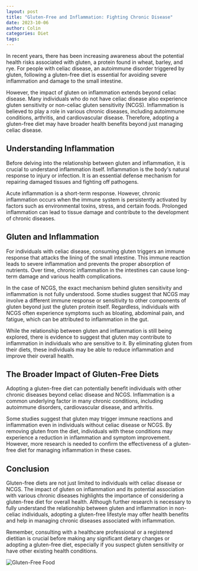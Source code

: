 ```yaml
---
layout: post
title: "Gluten-Free and Inflammation: Fighting Chronic Disease"
date: 2023-10-06
author: Colin
categories: Diet
tags: 
---
```


In recent years, there has been increasing awareness about the potential health risks associated with gluten, a protein found in wheat, barley, and rye. For people with celiac disease, an autoimmune disorder triggered by gluten, following a gluten-free diet is essential for avoiding severe inflammation and damage to the small intestine.

However, the impact of gluten on inflammation extends beyond celiac disease. Many individuals who do not have celiac disease also experience gluten sensitivity or non-celiac gluten sensitivity (NCGS). Inflammation is believed to play a role in various chronic diseases, including autoimmune conditions, arthritis, and cardiovascular disease. Therefore, adopting a gluten-free diet may have broader health benefits beyond just managing celiac disease.

## Understanding Inflammation

Before delving into the relationship between gluten and inflammation, it is crucial to understand inflammation itself. Inflammation is the body's natural response to injury or infection. It is an essential defense mechanism for repairing damaged tissues and fighting off pathogens.

Acute inflammation is a short-term response. However, chronic inflammation occurs when the immune system is persistently activated by factors such as environmental toxins, stress, and certain foods. Prolonged inflammation can lead to tissue damage and contribute to the development of chronic diseases.

## Gluten and Inflammation

For individuals with celiac disease, consuming gluten triggers an immune response that attacks the lining of the small intestine. This immune reaction leads to severe inflammation and prevents the proper absorption of nutrients. Over time, chronic inflammation in the intestines can cause long-term damage and various health complications.

In the case of NCGS, the exact mechanism behind gluten sensitivity and inflammation is not fully understood. Some studies suggest that NCGS may involve a different immune response or sensitivity to other components of gluten beyond just the gluten protein itself. Regardless, individuals with NCGS often experience symptoms such as bloating, abdominal pain, and fatigue, which can be attributed to inflammation in the gut.

While the relationship between gluten and inflammation is still being explored, there is evidence to suggest that gluten may contribute to inflammation in individuals who are sensitive to it. By eliminating gluten from their diets, these individuals may be able to reduce inflammation and improve their overall health.

## The Broader Impact of Gluten-Free Diets

Adopting a gluten-free diet can potentially benefit individuals with other chronic diseases beyond celiac disease and NCGS. Inflammation is a common underlying factor in many chronic conditions, including autoimmune disorders, cardiovascular disease, and arthritis.

Some studies suggest that gluten may trigger immune reactions and inflammation even in individuals without celiac disease or NCGS. By removing gluten from the diet, individuals with these conditions may experience a reduction in inflammation and symptom improvement. However, more research is needed to confirm the effectiveness of a gluten-free diet for managing inflammation in these cases.

## Conclusion

Gluten-free diets are not just limited to individuals with celiac disease or NCGS. The impact of gluten on inflammation and its potential association with various chronic diseases highlights the importance of considering a gluten-free diet for overall health. Although further research is necessary to fully understand the relationship between gluten and inflammation in non-celiac individuals, adopting a gluten-free lifestyle may offer health benefits and help in managing chronic diseases associated with inflammation.

Remember, consulting with a healthcare professional or a registered dietitian is crucial before making any significant dietary changes or adopting a gluten-free diet, especially if you suspect gluten sensitivity or have other existing health conditions.

![Gluten-Free Food](https://source.unsplash.com/1600x900/?gluten-free)